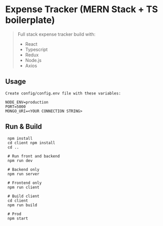 # Expense Tracker (MERN Stack + TS boilerplate)
> Full stack expense tracker build with:
> * React
> * Typescript
> * Redux
> * Node.js
> * Axios

## Usage
```
Create config/config.env file with these variables:
```
```
NODE_ENV=production
PORT=5000
MONGO_URI=<YOUR CONNECTION STRING>
```

## Run & Build

```
 npm install
 cd client npm install
 cd ..
 
 # Run front and backend
 npm run dev
 
 # Backend only
 npm run server
 
 # Frontend only
 npm run client
 
 # Build client
 cd client
 npm run build
 
 # Prod
 npm start
```
